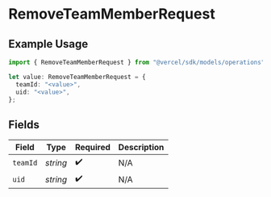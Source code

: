 # RemoveTeamMemberRequest

## Example Usage

```typescript
import { RemoveTeamMemberRequest } from "@vercel/sdk/models/operations";

let value: RemoveTeamMemberRequest = {
  teamId: "<value>",
  uid: "<value>",
};
```

## Fields

| Field              | Type               | Required           | Description        |
| ------------------ | ------------------ | ------------------ | ------------------ |
| `teamId`           | *string*           | :heavy_check_mark: | N/A                |
| `uid`              | *string*           | :heavy_check_mark: | N/A                |